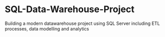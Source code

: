 # SQL-Data-Warehouse-Project
Building a modern datawarehouse project using SQL Server including ETL processes, data modelling and analytics
